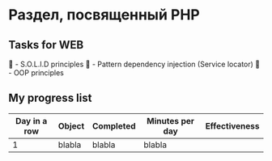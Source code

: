 # Раздел, посвященный PHP

## Tasks for WEB
📌 - S.O.L.I.D principles
📌 - Pattern dependency injection (Service locator)
📌 - OOP principles

## My progress list
| Day in a row | Object | Completed | Minutes per day | Effectiveness |
| ------------ | ------ | --------- | --------------- | ------------- |
| 1 | blabla | blabla | blabla |


